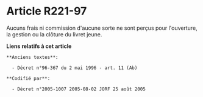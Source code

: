 # Article R221-97

Aucuns frais ni commission d'aucune sorte ne sont perçus pour l'ouverture, la gestion ou la clôture du livret jeune.

**Liens relatifs à cet article**

	**Anciens textes**:

	  - Décret n°96-367 du 2 mai 1996 - art. 11 (Ab)

	**Codifié par**:

	  - Décret n°2005-1007 2005-08-02 JORF 25 août 2005
